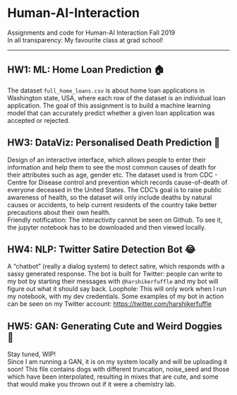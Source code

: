 # Human-AI-Interaction
Assignments and code for Human-AI Interaction Fall 2019<br>
In all transparency: My favourite class at grad school!

---

## HW1: ML: Home Loan Prediction 🏠
The dataset `full_home_loans.csv` is about home loan applications in Washington state, USA, where each row of the dataset is an individual loan application. The goal of this assignment is to build a machine learning model that can accurately predict whether a given loan application was accepted or rejected.


## HW3: DataViz: Personalised Death Prediction 🎃 
Design of an interactive interface, which allows people to enter their information and help them to see the most common causes of death for their attributes such as age, gender etc. The dataset used is from CDC - Centre for Disease control and prevention which records cause-of-death of everyone deceased in the United States. The CDC’s goal is to raise public awareness of health, so the dataset will only include deaths by natural causes or accidents, to help current residents of the country take better precautions about their own health.<br>
Friendly notification: The interactivity cannot be seen on Github. To see it, the jupyter notebook has to be downloaded and then viewed locally. 

## HW4: NLP: Twitter Satire Detection Bot 😂
A “chatbot” (really a dialog system) to detect satire, which responds with a sassy generated response. The bot is built for Twitter: people can write to my bot by starting their messages with `@harshikerfuffle` and my bot will figure out what it should say back. Loophole: This will only work when I run my notebook, with my dev credentials. Some examples of my bot in action can be seen on my Twitter account: https://twitter.com/harshikerfuffle


## HW5: GAN: Generating Cute and Weird Doggies 🐩
Stay tuned, WIP!<br>
Since I am running a GAN, it is on my system locally and will be uploading it soon! This file contains dogs with different truncation, noise_seed and those which have been interpolated, resulting in mixes that are cute, and some that would make you thrown out if it were a chemistry lab.
